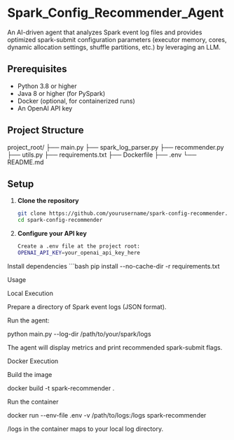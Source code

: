 # Spark_Config_Recommender_Agent
An AI-driven agent that analyzes Spark event log files and provides optimized spark-submit configuration parameters (executor memory, cores, dynamic allocation settings, shuffle partitions, etc.) by leveraging an LLM.

## Prerequisites
- Python 3.8 or higher
- Java 8 or higher (for PySpark)
- Docker (optional, for containerized runs)
- An OpenAI API key

## Project Structure
project_root/
├── main.py
├── spark_log_parser.py
├── recommender.py
├── utils.py
├── requirements.txt
├── Dockerfile
├── .env
└── README.md
## Setup
1. **Clone the repository**
   ```bash
   git clone https://github.com/yourusername/spark-config-recommender.git
   cd spark-config-recommender
2. **Configure your API key**
    ```bash
    Create a .env file at the project root:
    OPENAI_API_KEY=your_openai_api_key_here

Install dependencies
    ```bash
    pip install --no-cache-dir -r requirements.txt

Usage

Local Execution

Prepare a directory of Spark event logs (JSON format).

Run the agent:

python main.py --log-dir /path/to/your/spark/logs

The agent will display metrics and print recommended spark-submit flags.

Docker Execution

Build the image

docker build -t spark-recommender .

Run the container

docker run --env-file .env -v /path/to/logs:/logs spark-recommender

/logs in the container maps to your local log directory.
